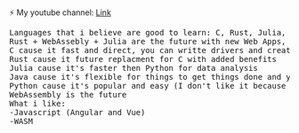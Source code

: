 ⚡ My youtube channel: <a href="https://www.youtube.com/watch?v=dQw4w9WgXcQ">Link</a>
<pre>Languages that i believe are good to learn: C, Rust, Julia, Java, Python
Rust + WebAssebly + Julia are the future with new Web Apps, of course with javascript :)
C cause it fast and direct, you can writte drivers and create whatever you want
Rust cause it future replacment for C with added benefits
Julia cause it's faster then Python for data analysis
Java cause it's flexible for things to get things done and your not bound to Windows
Python cause it's popular and easy (I don't like it because of indentions and speed, try Cython for speed)
WebAssembly is the future
What i like:
-Javascript (Angular and Vue)
-WASM
</pre>
